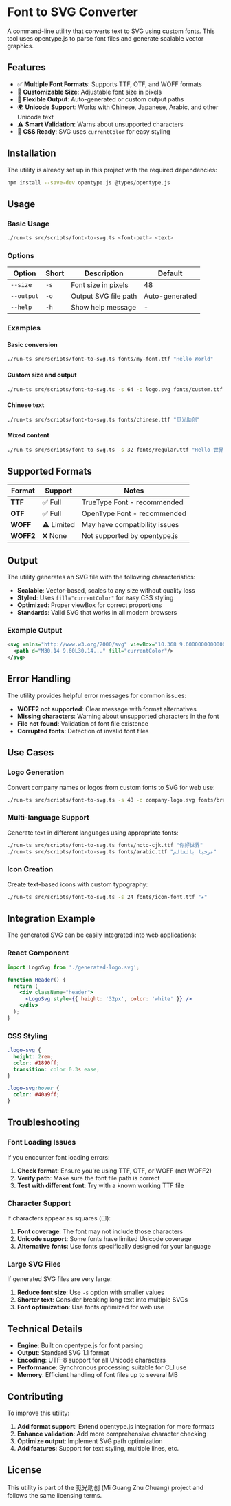# Font to SVG Converter

A command-line utility that converts text to SVG using custom fonts. This tool uses opentype.js to parse font files and generate scalable vector graphics.

## Features

- ✅ **Multiple Font Formats**: Supports TTF, OTF, and WOFF formats
- 🎨 **Customizable Size**: Adjustable font size in pixels
- 📁 **Flexible Output**: Auto-generated or custom output paths
- 🌍 **Unicode Support**: Works with Chinese, Japanese, Arabic, and other Unicode text
- ⚠️ **Smart Validation**: Warns about unsupported characters
- 🎯 **CSS Ready**: SVG uses `currentColor` for easy styling

## Installation

The utility is already set up in this project with the required dependencies:

```bash
npm install --save-dev opentype.js @types/opentype.js
```

## Usage

### Basic Usage

```bash
./run-ts src/scripts/font-to-svg.ts <font-path> <text>
```

### Options

| Option | Short | Description | Default |
|--------|-------|-------------|---------|
| `--size` | `-s` | Font size in pixels | 48 |
| `--output` | `-o` | Output SVG file path | Auto-generated |
| `--help` | `-h` | Show help message | - |

### Examples

#### Basic conversion
```bash
./run-ts src/scripts/font-to-svg.ts fonts/my-font.ttf "Hello World"
```

#### Custom size and output
```bash
./run-ts src/scripts/font-to-svg.ts -s 64 -o logo.svg fonts/custom.ttf "Company Name"
```

#### Chinese text
```bash
./run-ts src/scripts/font-to-svg.ts fonts/chinese.ttf "觅光助创"
```

#### Mixed content
```bash
./run-ts src/scripts/font-to-svg.ts -s 32 fonts/regular.ttf "Hello 世界 2025"
```

## Supported Formats

| Format | Support | Notes |
|--------|---------|-------|
| **TTF** | ✅ Full | TrueType Font - recommended |
| **OTF** | ✅ Full | OpenType Font - recommended |
| **WOFF** | ⚠️ Limited | May have compatibility issues |
| **WOFF2** | ❌ None | Not supported by opentype.js |

## Output

The utility generates an SVG file with the following characteristics:

- **Scalable**: Vector-based, scales to any size without quality loss
- **Styled**: Uses `fill="currentColor"` for easy CSS styling
- **Optimized**: Proper viewBox for correct proportions
- **Standards**: Valid SVG that works in all modern browsers

### Example Output

```svg
<svg xmlns="http://www.w3.org/2000/svg" viewBox="10.368 9.600000000000001 175 39" width="175" height="39">
  <path d="M30.14 9.60L30.14..." fill="currentColor"/>
</svg>
```

## Error Handling

The utility provides helpful error messages for common issues:

- **WOFF2 not supported**: Clear message with format alternatives
- **Missing characters**: Warning about unsupported characters in the font
- **File not found**: Validation of font file existence
- **Corrupted fonts**: Detection of invalid font files

## Use Cases

### Logo Generation
Convert company names or logos from custom fonts to SVG for web use:

```bash
./run-ts src/scripts/font-to-svg.ts -s 48 -o company-logo.svg fonts/brand.ttf "ACME Corp"
```

### Multi-language Support
Generate text in different languages using appropriate fonts:

```bash
./run-ts src/scripts/font-to-svg.ts fonts/noto-cjk.ttf "你好世界"
./run-ts src/scripts/font-to-svg.ts fonts/arabic.ttf "مرحبا بالعالم"
```

### Icon Creation
Create text-based icons with custom typography:

```bash
./run-ts src/scripts/font-to-svg.ts -s 24 fonts/icon-font.ttf "★"
```

## Integration Example

The generated SVG can be easily integrated into web applications:

### React Component
```jsx
import LogoSvg from './generated-logo.svg';

function Header() {
  return (
    <div className="header">
      <LogoSvg style={{ height: '32px', color: 'white' }} />
    </div>
  );
}
```

### CSS Styling
```css
.logo-svg {
  height: 2rem;
  color: #1890ff;
  transition: color 0.3s ease;
}

.logo-svg:hover {
  color: #40a9ff;
}
```

## Troubleshooting

### Font Loading Issues

If you encounter font loading errors:

1. **Check format**: Ensure you're using TTF, OTF, or WOFF (not WOFF2)
2. **Verify path**: Make sure the font file path is correct
3. **Test with different font**: Try with a known working TTF file

### Character Support

If characters appear as squares (□):

1. **Font coverage**: The font may not include those characters
2. **Unicode support**: Some fonts have limited Unicode coverage
3. **Alternative fonts**: Use fonts specifically designed for your language

### Large SVG Files

If generated SVG files are very large:

1. **Reduce font size**: Use `-s` option with smaller values
2. **Shorter text**: Consider breaking long text into multiple SVGs
3. **Font optimization**: Use fonts optimized for web use

## Technical Details

- **Engine**: Built on opentype.js for font parsing
- **Output**: Standard SVG 1.1 format
- **Encoding**: UTF-8 support for all Unicode characters
- **Performance**: Synchronous processing suitable for CLI use
- **Memory**: Efficient handling of font files up to several MB

## Contributing

To improve this utility:

1. **Add format support**: Extend opentype.js integration for more formats
2. **Enhance validation**: Add more comprehensive character checking
3. **Optimize output**: Implement SVG path optimization
4. **Add features**: Support for text styling, multiple lines, etc.

## License

This utility is part of the 觅光助创 (Mi Guang Zhu Chuang) project and follows the same licensing terms. 